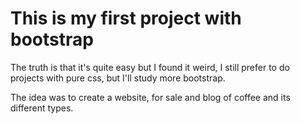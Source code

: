 
<h1>This is my first project with bootstrap</h1>
<p>The truth is that it's quite easy but I found it weird, I still prefer to do projects with pure css, but I'll study more bootstrap.</p>
<p>The idea was to create a website, for sale and blog of coffee and its different types.</p>
